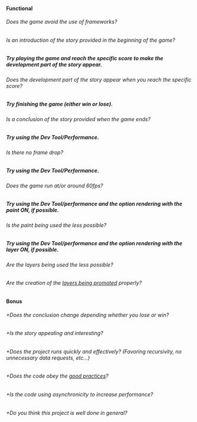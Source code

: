 #### Functional

###### Does the game avoid the use of frameworks?

###### Is an introduction of the story provided in the beginning of the game?

##### Try playing the game and reach the specific score to make the development part of the story appear.

###### Does the development part of the story appear when you reach the specific score?

##### Try finishing the game (either win or lose).

###### Is a conclusion of the story provided when the game ends?

##### Try using the Dev Tool/Performance.

###### Is there no frame drop?

##### Try using the Dev Tool/Performance.

###### Does the game run at/or around 60fps?

##### Try using the Dev Tool/performance and the option rendering with the paint ON, if possible.

###### Is the paint being used the less possible?

##### Try using the Dev Tool/performance and the option rendering with the layer ON, if possible.

###### Are the layers being used the less possible?

###### Are the creation of the [layers being promoted](https://developers.google.com/web/fundamentals/performance/rendering/stick-to-compositor-only-properties-and-manage-layer-count) properly?

#### Bonus

###### +Does the conclusion change depending whether you lose or win?

###### +Is the story appealing and interesting?

###### +Does the project runs quickly and effectively? (Favoring recursivity, no unnecessary data requests, etc...)

###### +Does the code obey the [good practices](../../good-practices/README.md)?

###### +Is the code using asynchronicity to increase performance?

###### +Do you think this project is well done in general?
